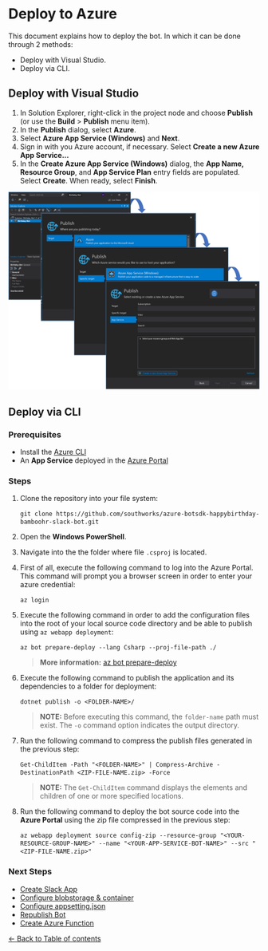 # Deploy to Azure
This document explains how to deploy the bot. In which it can be done through 2 methods:
- Deploy with Visual Studio.
- Deploy via CLI.

## Deploy with Visual Studio
1. In Solution Explorer, right-click in the project node and choose **Publish** (or use the **Build** > **Publish** menu item).
1. In the **Publish** dialog, select **Azure**.
1. Select **Azure App Service (Windows)** and **Next**.
1. Sign in with you Azure account, if necessary. Select **Create a new Azure App Service...**
1. In the **Create Azure App Service (Windows)** dialog, the **App Name, Resource Group**, and **App Service Plan** entry fields are populated. Select **Create**. When ready, select **Finish**.

![Deploy to Azure](images/deploy.png)

## Deploy via CLI

### Prerequisites

* Install the [Azure CLI](https://docs.microsoft.com/en-us/cli/azure/install-azure-cli?view=azure-cli-latest)
* An **App Service** deployed in the [Azure Portal](https://portal.azure.com/)

### Steps

1. Clone the repository into your file system:

    ```shell
    git clone https://github.com/southworks/azure-botsdk-happybirthday-bamboohr-slack-bot.git
    ```

1. Open the **Windows PowerShell**.

1. Navigate into the the folder where file `.csproj` is located.

1. First of all, execute the following command to log into the Azure Portal. This command will prompt you a browser screen in order to enter your azure credential:

    ````shell
    az login
    ````

1. Execute the following command in order to add the configuration files into the root of your local source code directory and be able to publish using `az webapp deployment`:

    ````shell
    az bot prepare-deploy --lang Csharp --proj-file-path ./
    ````
    > **More information:** [az bot prepare-deploy](https://docs.microsoft.com/en-us/cli/azure/bot?view=azure-cli-latest#az-bot-prepare-deploy)

1. Execute the following command to publish the application and its dependencies to a folder for deployment:

    ````shell
    dotnet publish -o <FOLDER-NAME>/
    ````
    > **NOTE:** Before executing this command, the `folder-name` path must exist. The `-o` command option indicates the output directory.

1. Run the following command to compress the publish files generated in the previous step:

    ````shell
    Get-ChildItem -Path "<FOLDER-NAME>" | Compress-Archive -DestinationPath <ZIP-FILE-NAME.zip> -Force
    ````
    > **NOTE:** The `Get-ChildItem` command displays the elements and children of one or more specified locations.

1. Run the following command to deploy the bot source code into the **Azure Portal** using the zip file compressed in the previous step:

    ````shell
    az webapp deployment source config-zip --resource-group "<YOUR-RESOURCE-GROUP-NAME>" --name "<YOUR-APP-SERVICE-BOT-NAME>" --src "<ZIP-FILE-NAME.zip>"
    ````
### Next Steps

* [Create Slack App](SlackApp.md#create-slack-app)
* [Configure blobstorage & container](Blobstorage&Container.md#configure-blob-storage--container)
* [Configure appsetting.json](ConfigureAppsettings.md#configure-appsettingsjson)
* [Republish Bot](RepublishBot.md#republish-bot)
* [Create Azure Function](AzureFunction.md#create-azure-function)

[← Back to Table of contents](README.md#table-of-contents)
